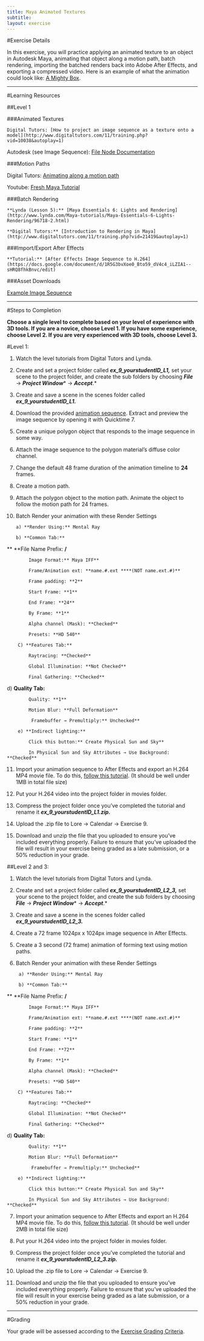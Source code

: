 ```yaml
---
title: Maya Animated Textures
subtitle: 
layout: exercise
---
```


#Exercise Details

In this exercise, you will practice applying an animated texture to an object in Autodesk Maya, animating that object along a motion path, batch rendering, importing the batched renders back into Adobe After Effects, and exporting a compressed video. Here is an example of what the animation could look like: [A Mighty Box](https://docs.google.com/file/d/0BzXX6rmROMNWck1MVnpFclpWdU0/edit).

* * *

#Learning Resources

##Level 1

###Animated Textures

    Digital Tutors: [How to project an image sequence as a texture onto a model](http://www.digitaltutors.com/11/training.php?vid=10038&autoplay=1)

Autodesk (see Image Sequence): [File Node Documentation](http://download.autodesk.com/global/docs/maya2013/en_us/index.html?url=files/Shading_Nodes_File.htm,topicNumber=d30e573165)

###Motion Paths

Digital Tutors: [Animating along a motion path](http://www.digitaltutors.com/tutorial/609-Maya-Animation-Reference-Library-Animate)

Youtube: [Fresh Maya Tutorial](http://www.youtube.com/watch?v=Z7HFSq6FrUs)

###Batch Rendering

    **Lynda (Lesson 5):** [Maya Essentials 6: Lights and Rendering](http://www.lynda.com/Maya-tutorials/Maya-Essentials-6-Lights-Rendering/96718-2.html)

    **Digital Tutors:** [Introduction to Rendering in Maya](http://www.digitaltutors.com/11/training.php?vid=21419&autoplay=1)

###Import/Export After Effects

    **Tutorial:** [After Effects Image Sequence to H.264](https://docs.google.com/document/d/1R5G3bvXoe0_Bto59_dV4c4_iLZIA1--sHRQ8fhkBnvc/edit) 

        

###Asset Downloads

[Example Image Sequence](https://docs.google.com/file/d/0BzXX6rmROMNWREFxd0xxeTZPQWc/edit)

* * *


#Steps to Completion

**Choose a single level to complete based on your level of experience with 3D tools. If you are a novice, choose Level 1. If you have some experience, choose Level 2. If you are very experienced with 3D tools, choose Level 3.**

#Level 1:

1) Watch the level tutorials from Digital Tutors and Lynda.

2) Create and set a project folder called **_ex_9_yourstudentID_L1,_** set your scene to the project folder, and create the sub folders by choosing **_File_** → **_Project Window_*** → ***_Accept_***.*

3) Create and save a scene in the scenes folder called **_ex_9_yourstudentID_L1._**

4) Download the provided [animation sequence](https://docs.google.com/file/d/0BzXX6rmROMNWREFxd0xxeTZPQWc/edit). Extract and preview the image sequence by opening it with Quicktime 7.

5) Create a unique polygon object that responds to the image sequence in some way.

6) Attach the image sequence to the polygon material’s diffuse color channel.

7) Change the default 48 frame duration of the animation timeline to **24** frames.

8) Create a motion path.

9) Attach the polygon object to the motion path. Animate the object to follow the motion path for 24 frames.

10) Batch Render your animation with these Render Settings

        a) **Render Using:** Mental Ray

        b) **Common Tab:**

**          **File Name Prefix: **<Scene>/<Scene>**

            Image Format:** Maya IFF**

            Frame/Animation ext: **name.#.ext ****(NOT name.ext.#)**

            Frame padding: **2**

            Start Frame: **1**

            End Frame: **24**

            By Frame: **1**

            Alpha channel (Mask): **Checked**

            Presets: **HD 540**

        C) **Features Tab:**

            Raytracing: **Checked**

            Global Illumination: **Not Checked**

            Final Gathering: **Checked**

d) **Quality Tab:**

            Quality: **1**

            Motion Blur: **Full Deformation**

             Framebuffer → Premultiply:** Unchecked**

        e) **Indirect lighting:**

            Click this button:** Create Physical Sun and Sky**

            In Physical Sun and Sky Attributes → Use Background: **Checked**

        

11) Import your animation sequence to After Effects and export an H.264 MP4 movie file. To do this, [follow this ](https://docs.google.com/document/d/1R5G3bvXoe0_Bto59_dV4c4_iLZIA1--sHRQ8fhkBnvc/edit)[tutorial](https://docs.google.com/document/d/1R5G3bvXoe0_Bto59_dV4c4_iLZIA1--sHRQ8fhkBnvc/edit). (It should be well under 1MB in total file size)

12) Put your H.264 video into the project folder in movies folder. 

12) Compress the project folder once you’ve completed the tutorial and rename it **_ex_9_yourstudentID_L1.zip._**

13) Upload the .zip file to Lore → Calendar → Exercise 9.

14) Download and unzip the file that you uploaded to ensure you’ve included everything properly. Failure to ensure that you’ve uploaded the file will result in your exercise being graded as a late submission, or a 50% reduction in your grade.

##Level 2 and 3:

1) Watch the level tutorials from Digital Tutors and Lynda.

2) Create and set a project folder called **_ex_9_yourstudentID_L2_3,_** set your scene to the project folder, and create the sub folders by choosing **_File_** → **_Project Window_*** → ***_Accept_***.* 

3) Create and save a scene in the scenes folder called **_ex_9_yourstudentID_L2_3._**

4) Create a 72 frame 1024px x 1024px image sequence in After Effects.

5) Create a 3 second (72 frame) animation of forming text using motion paths. 

6) Batch Render your animation with these Render Settings

        a) **Render Using:** Mental Ray

        b) **Common Tab:**

**          **File Name Prefix: **<Scene>/<Scene>**

            Image Format:** Maya IFF**

            Frame/Animation ext: **name.#.ext ****(NOT name.ext.#)**

            Frame padding: **2**

            Start Frame: **1**

            End Frame: **72**

            By Frame: **1**

            Alpha channel (Mask): **Checked**

            Presets: **HD 540**

        C) **Features Tab:**

            Raytracing: **Checked**

            Global Illumination: **Not Checked**

            Final Gathering: **Checked**

d) **Quality Tab:**

            Quality: **1**

            Motion Blur: **Full Deformation**

             Framebuffer → Premultiply:** Unchecked**

        e) **Indirect lighting:**

            Click this button:** Create Physical Sun and Sky**

            In Physical Sun and Sky Attributes → Use Background: **Checked**

        

7) Import your animation sequence to After Effects and export an H.264 MP4 movie file. To do this, [follow this tutorial](https://docs.google.com/document/d/1R5G3bvXoe0_Bto59_dV4c4_iLZIA1--sHRQ8fhkBnvc/edit). (It should be well under 2MB in total file size)

8) Put your H.264 video into the project folder in movies folder. 

9) Compress the project folder once you’ve completed the tutorial and rename it **_ex_9_yourstudentID_L2_3.zip._**

10) Upload the .zip file to Lore → Calendar → Exercise 9.

11) Download and unzip the file that you uploaded to ensure you’ve included everything properly. Failure to ensure that you’ve uploaded the file will result in your exercise being graded as a late submission, or a 50% reduction in your grade.

* * *

#Grading

Your grade will be assessed according to the [Exercise Grading Criteria](https://docs.google.com/document/d/16KERm1NWgcl8CH-fPwGSSW0RJYlXDCOCwVM8WrRVuKw/edit?usp=sharing). 
